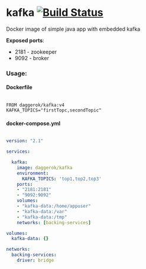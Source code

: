 # kafka [![Build Status](https://travis-ci.org/daggerok/kafka.svg?branch=master)](https://travis-ci.org/daggerok/kafka)
Docker image of simple java app with embedded kafka

**Exposed ports**:

- 2181 - zookeeper
- 9092 - broker

### Usage:

#### Dockerfile

```docker

FROM daggerok/kafka:v4
KAFKA_TOPICS="firstTopc,secondTopic"

```

#### docker-compose.yml

```yaml

version: "2.1"

services:

  kafka:
    image: daggerok/kafka
    environment:
      KAFKA_TOPICS: 'top1,top2,top3'
    ports:
    - "2181:2181"
    - "9092:9092"
    volumes:
    - "kafka-data:/home/appuser"
    - "kafka-data:/var"
    - "kafka-data:/tmp"
    networks: [backing-services]

volumes:
  kafka-data: {}

networks:
  backing-services:
    driver: bridge

```

